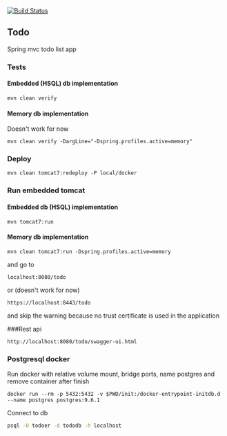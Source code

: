 [![Build Status](https://travis-ci.org/GlaIZier/todo.svg?branch=master)](https://travis-ci.org/GlaIZier/todo)

## Todo
Spring mvc todo list app

### Tests
#### Embedded (HSQL) db implementation
```
mvn clean verify
```
#### Memory db implementation
Doesn't work for now
```
mvn clean verify -DargLine="-Dspring.profiles.active=memory"
```

### Deploy
```
mvn clean tomcat7:redeploy -P local/docker
```

### Run embedded tomcat
#### Embedded db (HSQL) implementation
```
mvn tomcat7:run
```
#### Memory db implementation
```
mvn clean tomcat7:run -Dspring.profiles.active=memory
```
and go to 
```
localhost:8080/todo
```
or (doesn't work for now)
```
https://localhost:8443/todo
```
and skip the warning because no trust certificate is used in the application

###Rest api
```
http://localhost:8080/todo/swagger-ui.html
```
### Postgresql docker
Run docker with relative volume mount, bridge ports, name postgres and remove container after finish
```$xslt
docker run --rm -p 5432:5432 -v $PWD/init:/docker-entrypoint-initdb.d --name postgres postgres:9.6.1
```
Connect to db
```bash
psql -U todoer -d tododb -h localhost
```
